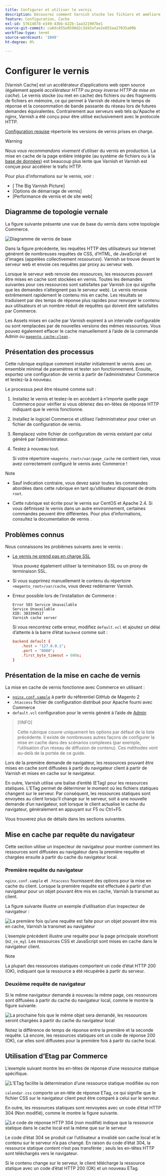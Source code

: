 ```yaml
---
title: Configurer et utiliser le vernis
description: Découvrez comment Varnish stocke les fichiers et améliore le trafic HTTP.
feature: Configuration, Cache
exl-id: 57614878-e349-43bb-b22b-1aa321907be1
source-git-commit: ca8dc855e0598d2c3d43afae2e055aa27035a09b
workflow-type: tm+mt
source-wordcount: '1049'
ht-degree: 0%

---
```


# Configurer le vernis

[Varnish Cache] est un accélérateur d’applications web open source (également appelé _accélérateur HTTP_ ou _proxy inverse HTTP de mise en cache_). Le vernis stocke (ou met en cache) des fichiers ou des fragments de fichiers en mémoire, ce qui permet à Varnish de réduire le temps de réponse et la consommation de bande passante du réseau lors de futures demandes équivalentes. Contrairement aux serveurs web tels qu&#39;Apache et nginx, Varnish a été conçu pour être utilisé exclusivement avec le protocole HTTP.

[Configuration requise](../../installation/system-requirements.md) répertorie les versions de vernis prises en charge.

>[!WARNING]
>
>Nous _vous recommandons vivement_ d’utiliser du vernis en production. La mise en cache de la page entière intégrée (au système de fichiers ou à la [base de données](https://developer.adobe.com/commerce/php/development/cache/partial/database-caching/)) est beaucoup plus lente que Varnish et Varnish est conçue pour accélérer le trafic HTTP.

Pour plus d’informations sur le vernis, voir :

- [ The Big Varnish Picture]
- [Options de démarrage de vernis]
- [Performance de vernis et de site web]

## Diagramme de topologie vernale

La figure suivante présente une vue de base du vernis dans votre topologie Commerce.

![Diagramme de vernis de base](../../assets/configuration/varnish-basic.png)

Dans la figure précédente, les requêtes HTTP des utilisateurs sur Internet génèrent de nombreuses requêtes de CSS, d’HTML, de JavaScript et d’images (appelées collectivement _ressources_). Varnish se trouve devant le serveur web et envoie ces requêtes par proxy au serveur web.

Lorsque le serveur web renvoie des ressources, les ressources pouvant être mises en cache sont stockées en vernis. Toutes les demandes suivantes pour ces ressources sont satisfaites par Varnish (ce qui signifie que les demandes n’atteignent pas le serveur web). Le vernis renvoie extrêmement rapidement le contenu mis en cache. Les résultats se traduisent par des temps de réponse plus rapides pour renvoyer le contenu aux utilisateurs et un nombre réduit de requêtes qui doivent être satisfaites par Commerce.

Les Assets mises en cache par Varnish expirent à un intervalle configurable ou sont remplacées par de nouvelles versions des mêmes ressources. Vous pouvez également effacer le cache manuellement à l’aide de la commande Admin ou [`magento cache:clean`](../cli/manage-cache.md#clean-and-flush-cache-types) .

## Présentation des processus

Cette rubrique explique comment installer initialement le vernis avec un ensemble minimal de paramètres et tester son fonctionnement. Ensuite, exportez une configuration de vernis à partir de l’administrateur Commerce et testez-la à nouveau.

Le processus peut être résumé comme suit :

1. Installez le vernis et testez-le en accédant à n’importe quelle page Commerce pour vérifier si vous obtenez des en-têtes de réponse HTTP indiquant que le vernis fonctionne.
1. Installez le logiciel Commerce et utilisez l’administrateur pour créer un fichier de configuration de vernis.
1. Remplacez votre fichier de configuration de vernis existant par celui généré par l’administrateur.
1. Testez à nouveau tout.

   Si votre répertoire `<magento_root>/var/page_cache` ne contient rien, vous avez correctement configuré le vernis avec Commerce !

>[!NOTE]
>
>- Sauf indication contraire, vous devez saisir toutes les commandes abordées dans cette rubrique en tant qu’utilisateur disposant de droits `root`.
>
>- Cette rubrique est écrite pour le vernis sur CentOS et Apache 2.4. Si vous définissez le vernis dans un autre environnement, certaines commandes peuvent être différentes. Pour plus d’informations, consultez la documentation de vernis .

## Problèmes connus

Nous connaissons les problèmes suivants avec le vernis :

- [Le vernis ne prend pas en charge SSL]

  Vous pouvez également utiliser la terminaison SSL ou un proxy de terminaison SSL.

- Si vous supprimez manuellement le contenu du répertoire `<magento_root>/var/cache`, vous devez redémarrer Varnish.

- Erreur possible lors de l’installation de Commerce :

  ```
  Error 503 Service Unavailable
  Service Unavailable
  XID: 303394517
  Varnish cache server
  ```

  Si vous rencontrez cette erreur, modifiez `default.vcl` et ajoutez un délai d’attente à la barre d’état `backend` comme suit :

  ```conf
  backend default {
      .host = "127.0.0.1";
      .port = "8080";
      .first_byte_timeout = 600s;
  }
  ```

## Présentation de la mise en cache de vernis

La mise en cache de vernis fonctionne avec Commerce en utilisant :

- [`nginx.conf.sample`](https://github.com/magento/magento2/blob/2.4/nginx.conf.sample) à partir du référentiel GitHub de Magento 2
- `.htaccess` fichier de configuration distribué pour Apache fourni avec Commerce
- `default.vcl` configuration pour le vernis généré à l’aide de [Admin](../cache/configure-varnish-commerce.md)

>[!INFO]
>
>Cette rubrique couvre uniquement les options par défaut de la liste précédente. Il existe de nombreuses autres façons de configurer la mise en cache dans des scénarios complexes (par exemple, l’utilisation d’un réseau de diffusion de contenu). Ces méthodes vont au-delà de la portée de ce guide.

Lors de la première demande de navigateur, les ressources pouvant être mises en cache sont diffusées à partir du navigateur client à partir de Varnish et mises en cache sur le navigateur.

En outre, Varnish utilise une balise d’entité (ETag) pour les ressources statiques. L’ETag permet de déterminer le moment où les fichiers statiques changent sur le serveur. Par conséquent, les ressources statiques sont envoyées au client lorsqu’il change sur le serveur, soit à une nouvelle demande d’un navigateur, soit lorsque le client actualise le cache du navigateur, généralement en appuyant sur F5 ou Ctrl+F5.

Vous trouverez plus de détails dans les sections suivantes.

## Mise en cache par requête du navigateur

Cette section utilise un inspecteur de navigateur pour montrer comment les ressources sont diffusées au navigateur dans la première requête et chargées ensuite à partir du cache du navigateur local.

### Première requête du navigateur

`nginx.conf.sample` et `.htaccess` fournissent des options pour la mise en cache du client. Lorsque la première requête est effectuée à partir d’un navigateur pour un objet pouvant être mis en cache, Varnish la transmet au client.

La figure suivante illustre un exemple d’utilisation d’un inspecteur de navigateur :

![La première fois qu’une requête est faite pour un objet pouvant être mis en cache, Varnish la transmet au navigateur](../../assets/configuration/varnish-apache-first-visit.png)

L’exemple précédent illustre une requête pour la page principale storefront (`m2_ce_my`). Les ressources CSS et JavaScript sont mises en cache dans le navigateur client.

>[!NOTE]
>
>La plupart des ressources statiques comportent un code d’état HTTP 200 (OK), indiquant que la ressource a été récupérée à partir du serveur.

### Deuxième requête de navigateur

Si le même navigateur demande à nouveau la même page, ces ressources sont diffusées à partir du cache du navigateur local, comme le montre la figure suivante.

![La prochaine fois que le même objet sera demandé, les ressources seront chargées à partir du cache du navigateur local](../../assets/configuration/varnish-apache-second-visit.png)

Notez la différence de temps de réponse entre la première et la seconde requête. Là encore, les ressources statiques ont un code de réponse 200 (OK), car elles sont diffusées pour la première fois à partir du cache local.

## Utilisation d’Etag par Commerce

L’exemple suivant montre les en-têtes de réponse d’une ressource statique spécifique.

![L’ETag facilite la détermination d’une ressource statique modifiée ou non](../../assets/configuration/varnish-etag.png)

`calendar.css` comporte un en-tête de réponse ETag, ce qui signifie que le fichier CSS sur le navigateur client peut être comparé à celui sur le serveur.

En outre, les ressources statiques sont renvoyées avec un code d’état HTTP 304 (Non modifié), comme le montre la figure suivante.

![Le code de réponse HTTP 304 (non modifié) indique que la ressource statique dans le cache local est la même que sur le serveur](../../assets/configuration/varnish-304.png)

Le code d’état 304 se produit car l’utilisateur a invalidé son cache local et le contenu sur le serveur n’a pas changé. En raison du code d’état 304, la ressource statique _content_ n’est pas transférée ; seuls les en-têtes HTTP sont téléchargés vers le navigateur.

Si le contenu change sur le serveur, le client télécharge la ressource statique avec un code d’état HTTP 200 (OK) et un nouveau ETag.

<!-- Link Definitions -->

[L&#39;image du grand vernis]: https://www.varnish-cache.org/docs/trunk/users-guide/intro.html
[Cache de vernis]: https://varnish-cache.org
[Options de démarrage en pointillés]: https://www.varnish-cache.org/docs/trunk/reference/varnishd.html#ref-varnishd-options
[Performances et performances du site web]: https://www.varnish-cache.org/docs/trunk/users-guide/performance.html#users-performance
[Le vernis ne prend pas en charge SSL]: https://www.varnish-cache.org/docs/3.0/phk/ssl.html
